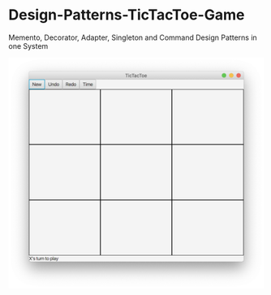 # Design-Patterns-TicTacToe-Game
Memento, Decorator, Adapter, Singleton and Command Design Patterns in one System







![](https://github.com/LazarofShalev/Design-Patterns-TicTacToe-Game/blob/master/ScreenShots/1.png)
